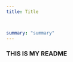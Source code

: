 ```yaml
---
title: Title



summary: "summary"
---
```

<!--

#################################################
### THIS FILE WAS AUTOGENERATED! DO NOT EDIT! ###
#################################################
# file to edit: README.ipynb
# command to build the docs after a change: nbdev_build_docs

-->


### THIS IS MY README
